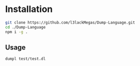 # Installation

```bash
git clone https://github.com/l3lackMegas/Dump-Language.git
cd ./Dump-Language
npm i -g .
```

## Usage
```bash
dumpl test/test.dl
```
